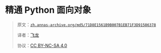 # 精通 Python 面向对象

> 原文：[`zh.annas-archive.org/md5/71D8E1561B9B007B1EB71F3D91586378`](https://zh.annas-archive.org/md5/71D8E1561B9B007B1EB71F3D91586378)
> 
> 译者：[飞龙](https://github.com/wizardforcel)
> 
> 协议：[CC BY-NC-SA 4.0](http://creativecommons.org/licenses/by-nc-sa/4.0/)